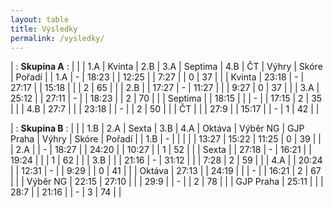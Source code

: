 ```yaml
---
layout: table
title: Výsledky
permalink: /vysledky/
---
```


| : **Skupina A** : |
|         | 1.A   | Kvinta | 2.B   | 3.A   | Septima | 4.B   | ČT      | Výhry | Skóre   | Pořadí |
| 1.A     | -     | 18:23  |       | 12:25 |         | 7:27  |         |  0    | 37      |        |
| Kvinta  | 23:18 | -      | 27:17 |       | 15:18   |       |         |  2    | 65      |        |
| 2.B     |       | 17:27  | -     | 11:27 |         |       | 9:27    |  0    | 37      |        |
| 3.A     | 25:12 |        | 27:11 | -     |         | 18:23 |         |  2    | 70      |        |
| Septima |       | 18:15  |       |       | -       |       | 17:15   |  2    | 35      |        |
| 4.B     | 27:7  |        |       | 23:18 |         | -     |         |  2    | 50      |        |
| ČT      |       |        | 27:9  |       | 15:17   |       | -       |  1    | 42      |        |


| : **Skupina B** : |
|           | 1.B   | 2.A   | Sexta   | 3.B   | 4.A   | Oktáva | Výběr NG | GJP Praha | Výhry | Skóre   | Pořadí |
| 1.B       | -     |       |         |       |       | 13:27  | 15:22    | 11:25     | 0     | 39      |        |
| 2.A       |       | -     | 18:27   |       | 24:20 |        | 10:27    |           | 1     | 52      |        |
| Sexta     |       | 27:18 | -       | 16:21 |       | 19:24  |          |           | 1     | 62      |        |
| 3.B       |       |       | 21:16   | -     | 31:12 |        |          | 7:28      | 2     | 59      |        |
| 4.A       |       | 20:24 |         | 12:31 | -     |        | 9:29     |           | 0     | 41      |        |
| Oktáva    | 27:13 |       | 24:19   |       |       | -      |          | 16:21     | 2     | 67      |        |
| Výběr NG  | 22:15 | 27:10 |         |       | 29:9  |        | -        |           | 2     | 78      |        |
| GJP Praha | 25:11 |       |         | 28:7  |       | 21:16  |          | -         | 3     | 74      |        |